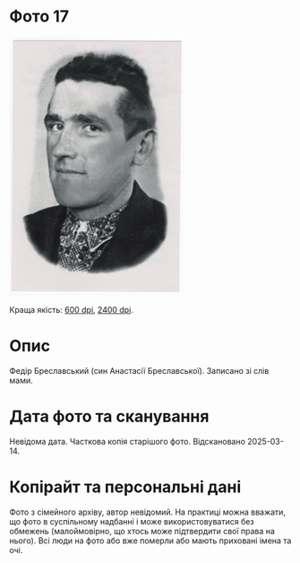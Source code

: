 # Фото 17 #

[<img src="photo_017_75.jpg" />](https://drive.google.com/file/d/17fAl6XYAEJGrBsr0Qy0KNcWIaFE4aZUy/view)

Краща якість: [600 dpi](https://drive.google.com/file/d/17fAl6XYAEJGrBsr0Qy0KNcWIaFE4aZUy/view), [2400 dpi](https://drive.google.com/file/d/1JtnS2wSs7hqej8TlcP7ElFu0IW9nnCDl/view).

# Опис #

Федір Бреславський (син Анастасії Бреславської). Записано зі слів мами.

# Дата фото та сканування #

Невідома дата. Часткова копія старішого фото. Відскановано 2025-03-14.

# Копірайт та персональні дані #

Фото з сімейного архіву, автор невідомий. На практиці можна вважати, що фото в суспільному надбанні і може використовуватися без обмежень (малоймовірно, що хтось може підтвердити свої права на нього). Всі люди на фото або вже померли або мають приховані імена та очі.
